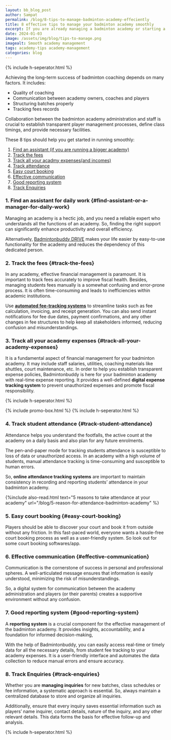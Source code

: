 ```yaml
---
layout: bb_blog_post
author: Sampat
permalink: /blog/8-tips-to-manage-badminton-academy-effeciently
title: 8 effective tips to manage your badminton academy smoothly
excerpt: If you are already managing a badminton academy or starting a new one, this article is for you. 
date: 2024-01-03
image: /assets/img/blog/tips-to-manage.png
imagealt: Smooth academy management
tags: academy-tips academy-management
categories: blog
---
```

{% include h-seperator.html %}

Achieving the long-term success of badminton coaching depends on many factors. It includes:

- Quality of coaching
- Communication between academy owners, coaches and players
- Structuring batches properly
- Tracking fees records

Collaboration between the badminton academy administration and staff is crucial to establish transparent player management processes, define class timings, and provide necessary facilities.

These 8 tips should help you get started in running smoothly: 

1. [Find an assistant (if you are running a bigger academy)](#find-assistant-or-a-manager-for-daily-work)
2. [Track the fees](#track-the-fees)
3. [Track all your acadmy expenses(and incomes)](#track-all-your-academy-expenses)
4. [Track attendance](#track-student-attendance)
5. [Easy court booking](#easy-court-booking)
6. [Effective communication](#effective-communication)
7. [Good reporting system](#good-reporting-system)
8. [Track Enquiries](#track-enquiries)


### 1. Find an assistant for daily work {#find-assistant-or-a-manager-for-daily-work}

 Managing an academy is a hectic job, and you need a reliable expert who understands all the functions of an academy. So, finding the right support can significantly enhance productivity and overall efficiency. 

Alternatively, [Badmintonbuddy DRIVE](https://badmintonbuddy.com) makes your life easier by easy-to-use functionality for the academy and reduces the dependency of this dedicated person.


### 2. Track the fees {#track-the-fees}

In any academy, effective financial management is paramount. It is important to track fees accurately to improve fiscal health. Besides, managing students fees manually is a somewhat confusing and error-prone process. It is often time-consuming and leads to inefficiencies within academic institutions.

Use [**automated fee-tracking systems**](https://badmintonbuddy.com)  to streamline tasks such as fee calculation, invoicing, and receipt generation. You can also send instant notifications for fee due dates, payment confirmations, and any other changes in fee structures to help keep all stakeholders informed, reducing confusion and misunderstandings.


### 3. Track all your academy expenses {#track-all-your-academy-expenses}

It is a fundamental aspect of financial management for your badminton academy. It may include staff salaries, utilities, coaching materials like shuttles, court maintenance, etc. In order to help you establish transparent expense policies, Badmintonbuddy is here for your badminton academy with real-time expense reporting. It provides a well-defined **digital expense tracking system** to prevent unauthorized expenses and promote fiscal responsibility.

{% include h-seperator.html %}

{% include promo-box.html %}
{% include h-seperator.html %}

### 4. Track student attendance {#track-student-attendance}

Attendance helps you understand the footfalls, the active count at the academy on a daily basis and also plan for any future enrolments. 

The pen-and-paper mode for tracking students attendance is susceptible to loss of data or unauthorized access. In an academy with a high volume of students, manual attendance tracking is time-consuming and susceptible to human errors. 

So, **online attendance tracking systems** are important to maintain consistency in recording and reporting students’ attendance in your badminton academy.

{%include also-read.html text="5 reasons to take attendance at your academy" url="/blog/5-reason-for-attendance-badminton-academy" %}


### 5. Easy court booking {#easy-court-booking}
Players should be able to discover your court and book it from outside without any friction. In this fast-paced world, everyone wants a hassle-free court booking process as well as a user-friendly system.
So look out for some court booking softwares/app.


### 6. Effective communication {#effective-communication}

Communication is the cornerstone of success in personal and professional spheres. A well-articulated message ensures that information is easily understood, minimizing the risk of misunderstandings.

So, a digital system for communication between the academy administration and players (or their parents) creates a supportive environment without any confusion.


### 7. Good reporting system {#good-reporting-system}

A **reporting system** is a crucial component for the effective management of the badminton academy. It provides insights, accountability, and a foundation for informed decision-making,

With the help of Badmintonbuddy, you can easily access real-time or timely data for all the necessary details, from student fee tracking to your academy expenses. It is a user-friendly interface and automates the data collection to reduce manual errors and ensure accuracy. 


### 8. Track Enquiries {#track-enquiries}

Whether you are **managing inquiries** for new batches, class schedules or fee information, a systematic approach is essential. So, always maintain a centralized database to store and organize all inquiries.

Additionally, ensure that every inquiry saves essential information such as players’ name inquirer, contact details, nature of the inquiry, and any other relevant details. This data forms the basis for effective follow-up and analysis.

{% include h-seperator.html %}
